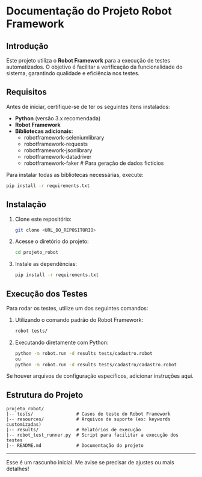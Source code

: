 # Documentação do Projeto Robot Framework

## Introdução
Este projeto utiliza o **Robot Framework** para a execução de testes automatizados. O objetivo é facilitar a verificação da funcionalidade do sistema, garantindo qualidade e eficiência nos testes.

## Requisitos
Antes de iniciar, certifique-se de ter os seguintes itens instalados:

- **Python** (versão 3.x recomendada)
- **Robot Framework**
- **Bibliotecas adicionais:**
  - robotframework-seleniumlibrary
  - robotframework-requests
  - robotframework-jsonlibrary
  - robotframework-datadriver
  - robotframework-faker  # Para geração de dados fictícios

Para instalar todas as bibliotecas necessárias, execute:
```sh
pip install -r requirements.txt
```

## Instalação
1. Clone este repositório:
   ```sh
   git clone <URL_DO_REPOSITORIO>
   ```
2. Acesse o diretório do projeto:
   ```sh
   cd projeto_robot
   ```
3. Instale as dependências:
   ```sh
   pip install -r requirements.txt
   ```

## Execução dos Testes
Para rodar os testes, utilize um dos seguintes comandos:

1. Utilizando o comando padrão do Robot Framework:
   ```sh
   robot tests/
   ```
2. Executando diretamente com Python:
   ```sh
   python -m robot.run -d results tests/cadastro.robot
   ou
   python -m robot.run -d results tests/cadastro/cadastro.robot
   ```

Se houver arquivos de configuração específicos, adicionar instruções aqui.

## Estrutura do Projeto
```
projeto_robot/
|-- tests/                # Casos de teste do Robot Framework
|-- resources/            # Arquivos de suporte (ex: keywords customizadas)
|-- results/              # Relatórios de execução
|-- robot_test_runner.py  # Script para facilitar a execução dos testes
|-- README.md             # Documentação do projeto
```

---

Esse é um rascunho inicial. Me avise se precisar de ajustes ou mais detalhes!

